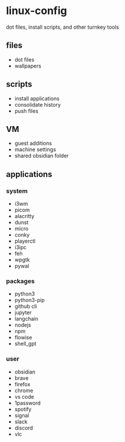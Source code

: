 # linux-config
dot files, install scripts, and other turnkey tools

## files
- dot files
- wallpapers

## scripts
- install applications
- consolidate history
- push files

## VM
- guest additions
- machine settings
- shared obsidian folder

## applications
### system
- i3wm
- picom
- alacritty
- dunst
- micro
- conky
- playerctl
- i3ipc
- feh
- wpgtk
- pywal

### packages
- python3
- python3-pip
- github cli
- jupyter
- langchain
- nodejs
- npm
- flowise
- shell_gpt

### user
- obsidian
- brave
- firefox
- chrome
- vs code
- 1password
- spotify
- signal
- slack
- discord
- vlc

